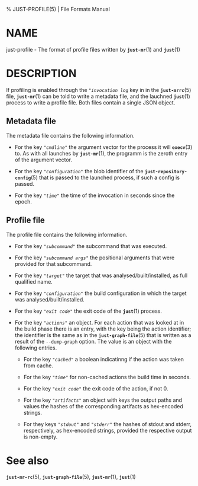 % JUST-PROFILE(5) | File Formats Manual

NAME
====

just-profile - The format of profile files written by **`just-mr`**(1) and **`just`**(1)

DESCRIPTION
===========

If profiling is enabled through the *`"invocation log`* key in in
the **`just-mrrc`**(5) file, **`just-mr`**(1) can be told to write
a metadata file, and the lauchned **`just`**(1) process to write a
profile file. Both files contain a single JSON object.

Metadata file
--------------

The metadata file contains the following information.

- For the key *`"cmdline"`* the argument vector for the process it
  will **`execv`**(3) to. As with all launches by **`just-mr`**(1),
  the programm is the zeroth entry of the argument vector.

- For the key *`"configuration"`* the blob identifier of the
  **`just-repository-config`**(5) that is passed to the launched process,
  if such a config is passed.

- For the key *`"time"`* the time of the invocation in seconds since
  the epoch.

Profile file
------------

The profile file contains the following information.

- For the key *`"subcommand"`* the subcommand that was executed.

- For the key *`"subcommand args"`* the positional arguments that were
  provided for that subcommand.

- For the key *`"target"`* the target that was analysed/built/installed, as
  full qualified name.

- For the key *`"configuration"`* the build configuration in which the
  target was analysed/built/installed.

- For the key *`"exit code"`* the exit code of the **`just`**(1) process.

- For the key *`"actions"`* an object. For each action that was looked at
  in the build phase there is an entry, with the key being the action
  identifier; the identifier is the same as in the **`just-graph-file`**(5)
  that is written as a result of the `--dump-graph` option. The value is
  an object with the following entries.

  - For the key *`"cached"`* a boolean indicatinng if the action was taken
    from cache.

  - For the key *`"time"`* for non-cached actions the build time in seconds.

  - For the key *`"exit code"`* the exit code of the action, if not 0.

  - For the key *`"artifacts"`* an object with keys the output paths and values
    the hashes of the corresponding artifacts as hex-encoded strings.

  - For they keys *`"stdout"`* and *`"stderr"`* the hashes of stdout and stderr,
    respectively, as hex-encoded strings, provided the respective output is
    non-empty.


See also
========

**`just-mr-rc`**(5),
**`just-graph-file`**(5),
**`just-mr`**(1),
**`just`**(1)
